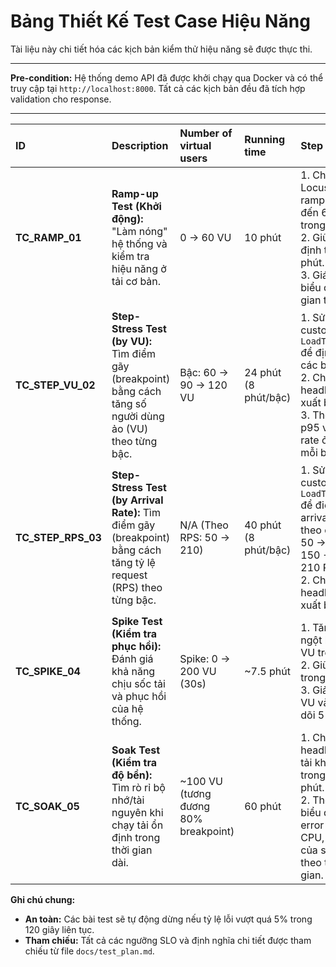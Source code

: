 # Bảng Thiết Kế Test Case Hiệu Năng

Tài liệu này chi tiết hóa các kịch bản kiểm thử hiệu năng sẽ được thực thi.

---

**Pre-condition:** Hệ thống demo API đã được khởi chạy qua Docker và có thể truy cập tại `http://localhost:8000`. Tất cả các kịch bản đều đã tích hợp validation cho response.

---

| ID | Description | Number of virtual users | Running time | Step | Expected | Actual | Notes |
| :--- | :--- | :--- | :--- | :--- | :--- | :--- | :--- |
| **TC_RAMP_01** | **Ramp-up Test (Khởi động):** "Làm nóng" hệ thống và kiểm tra hiệu năng ở tải cơ bản. | 0 → 60 VU | 10 phút | 1. Chạy Locust với ramp-up từ 0 đến 60 VU trong 5 phút.<br>2. Giữ tải ổn định trong 5 phút.<br>3. Giám sát biểu đồ thời gian thực. | - Luồng `/products`: p95 ≤ 800ms, error < 0.5%.<br>- Luồng `Auth`: p95 ≤ 1000ms, error < 1%. | | - Mix: 80% /products, 20% Auth<br>- Pacing: 0.5-2.0s<br>- Công cụ: Locust |
| **TC_STEP_VU_02** | **Step-Stress Test (by VU):** Tìm điểm gãy (breakpoint) bằng cách tăng số người dùng ảo (VU) theo từng bậc. | Bậc: 60 → 90 → 120 VU | 24 phút (8 phút/bậc) | 1. Sử dụng custom `LoadTestShape` để định nghĩa các bậc tải.<br>2. Chạy headless và xuất báo cáo.<br>3. Theo dõi p95 và error rate ở cuối mỗi bậc. | Xác định được **Breakpoint** (bậc tải đầu tiên mà `p95` hoặc `error rate` vượt SLO). | | - Mix: 80% /products, 20% Auth<br>- Pacing: 0.5-2.0s<br>- Công cụ: Locust |
| **TC_STEP_RPS_03** | **Step-Stress Test (by Arrival Rate):** Tìm điểm gãy (breakpoint) bằng cách tăng tỷ lệ request (RPS) theo từng bậc. | N/A (Theo RPS: 50 → 210) | 40 phút (8 phút/bậc) | 1. Sử dụng custom `LoadTestShape` để điều khiển arrival-rate theo các bậc: 50 → 100 → 150 → 180 → 210 RPS.<br>2. Chạy headless và xuất báo cáo. | - **Pass:** Đạt mục tiêu ≥ 150 RPS ổn định trong 8 phút mà không vi phạm SLO.<br>- **Fail:** Xác định được breakpoint (RPS) trước khi đạt mục tiêu. | | - Mix: 80% /products, 20% Auth<br>- Pacing: 0.5-2.0s<br>- Công cụ: Locust |
| **TC_SPIKE_04** | **Spike Test (Kiểm tra phục hồi):** Đánh giá khả năng chịu sốc tải và phục hồi của hệ thống. | Spike: 0 → 200 VU (30s) | ~7.5 phút | 1. Tăng đột ngột lên 200 VU trong 30s.<br>2. Giữ tải trong 2 phút.<br>3. Giảm về 20 VU và theo dõi 5 phút. | Đo được **Thời gian phục hồi** (thời gian để p95 quay về dưới 1000ms). **Pass** nếu < 120 giây. | | - Mix: 100% Auth Flow<br>- Pacing: 0.2-1.0s<br>- Công cụ: Locust |
| **TC_SOAK_05** | **Soak Test (Kiểm tra độ bền):** Tìm rò rỉ bộ nhớ/tài nguyên khi chạy tải ổn định trong thời gian dài. | ~100 VU (tương đương 80% breakpoint) | 60 phút | 1. Chạy headless với tải không đổi trong 60 phút.<br>2. Theo dõi biểu đồ p95, error rate, CPU, memory của server theo thời gian. | - **Pass:** p95, error rate, CPU, memory duy trì ổn định.<br>- **Fail:** Có hiện tượng suy giảm hiệu năng (latency drift), hoặc error rate/memory/CPU tăng dần. | | - Mix: 80% /products, 20% Auth<br>- Pacing: 0.5-2.0s<br>- Công cụ: Locust |

**Ghi chú chung:**
- **An toàn:** Các bài test sẽ tự động dừng nếu tỷ lệ lỗi vượt quá 5% trong 120 giây liên tục.
- **Tham chiếu:** Tất cả các ngưỡng SLO và định nghĩa chi tiết được tham chiếu từ file `docs/test_plan.md`.
